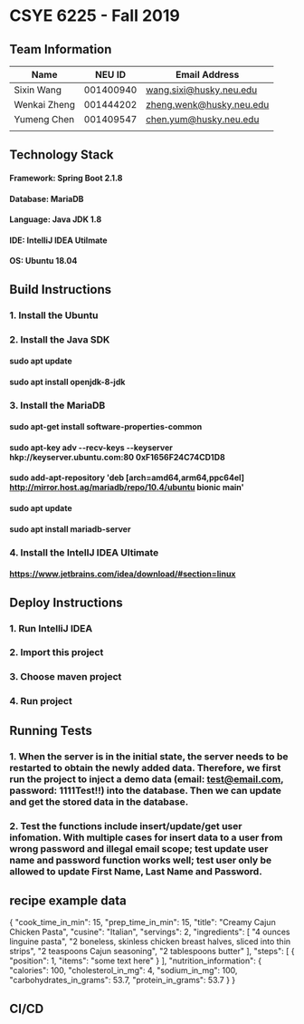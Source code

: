 # CSYE 6225 - Fall 2019

## Team Information

| Name | NEU ID | Email Address |
| --- | --- | --- |
| Sixin Wang | 001400940 | wang.sixi@husky.neu.edu |
| Wenkai Zheng | 001444202 | zheng.wenk@husky.neu.edu |
| Yumeng Chen | 001409547 | chen.yum@husky.neu.edu |
| | | |

## Technology Stack
#### Framework: Spring Boot 2.1.8
#### Database: MariaDB
#### Language: Java JDK 1.8
#### IDE: IntelliJ IDEA Utilmate
#### OS: Ubuntu 18.04

## Build Instructions
### 1. Install the Ubuntu
### 2. Install the Java SDK
#### sudo apt update
#### sudo apt install openjdk-8-jdk
### 3. Install the MariaDB
#### sudo apt-get install software-properties-common
#### sudo apt-key adv --recv-keys --keyserver hkp://keyserver.ubuntu.com:80 0xF1656F24C74CD1D8
#### sudo add-apt-repository 'deb [arch=amd64,arm64,ppc64el] http://mirror.host.ag/mariadb/repo/10.4/ubuntu bionic main'

#### sudo apt update
#### sudo apt install mariadb-server
### 4. Install the IntellJ IDEA Ultimate
#### https://www.jetbrains.com/idea/download/#section=linux

## Deploy Instructions
### 1. Run IntelliJ IDEA
### 2. Import this project
### 3. Choose maven project
### 4. Run project

## Running Tests
### 1. When the server is in the initial state, the server needs to be restarted to obtain the newly added data. Therefore, we first run the project to inject a demo data (email: test@email.com, password: 1111Test!!) into the database. Then we can update and get the stored data in the database.

### 2. Test the functions include insert/update/get user infomation. With multiple cases for insert data to a user from wrong password and illegal email scope; test update user name and password function works well; test user only be allowed to update First Name, Last Name and Password.

## recipe example data
{
  "cook_time_in_min": 15,
  "prep_time_in_min": 15,
  "title": "Creamy Cajun Chicken Pasta",
  "cusine": "Italian",
  "servings": 2,
  "ingredients": [
    "4 ounces linguine pasta",
    "2 boneless, skinless chicken breast halves, sliced into thin strips",
    "2 teaspoons Cajun seasoning",
    "2 tablespoons butter"
  ],
  "steps": [
    {
      "position": 1,
      "items": "some text here"
    }
  ],
  "nutrition_information": {
    "calories": 100,
    "cholesterol_in_mg": 4,
    "sodium_in_mg": 100,
    "carbohydrates_in_grams": 53.7,
    "protein_in_grams": 53.7
  }
}
## CI/CD


